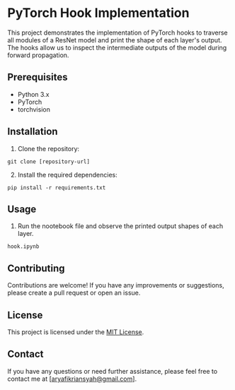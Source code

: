 # PyTorch Hook Implementation

This project demonstrates the implementation of PyTorch hooks to traverse all modules of a ResNet model and print the shape of each layer's output. The hooks allow us to inspect the intermediate outputs of the model during forward propagation.

## Prerequisites

- Python 3.x
- PyTorch
- torchvision

## Installation

1. Clone the repository:

```shell
git clone [repository-url]
```

2. Install the required dependencies:

```shell
pip install -r requirements.txt
```

## Usage

1. Run the nootebook file and observe the printed output shapes of each layer.

```shell
hook.ipynb
```

## Contributing

Contributions are welcome! If you have any improvements or suggestions, please create a pull request or open an issue.

## License

This project is licensed under the [MIT License](LICENSE).

## Contact

If you have any questions or need further assistance, please feel free to contact me at [aryafikriansyah@gmail.com].
